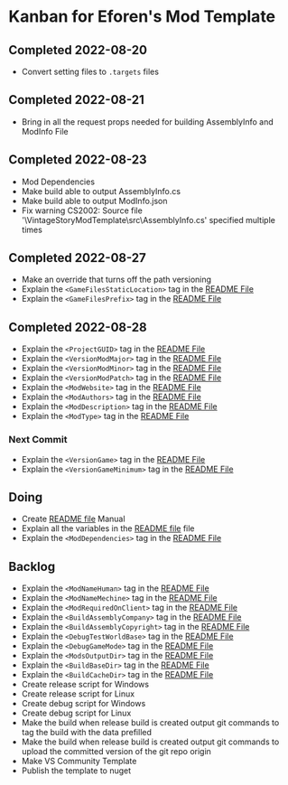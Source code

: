 # Kanban for Eforen's Mod Template
## Completed 2022-08-20
* Convert setting files to `.targets` files
## Completed 2022-08-21
* Bring in all the request props needed for building AssemblyInfo and ModInfo File
## Completed 2022-08-23
* Mod Dependencies
* Make build able to output AssemblyInfo.cs
* Make build able to output ModInfo.json
* Fix warning CS2002: Source file '\VintageStoryModTemplate\src\AssemblyInfo.cs' specified multiple times

## Completed 2022-08-27
* Make an override that turns off the path versioning
* Explain the `<GameFilesStaticLocation>` tag in the [README File](README.md)
* Explain the `<GameFilesPrefix>` tag in the [README File](README.md)

## Completed 2022-08-28
* Explain the `<ProjectGUID>` tag in the [README File](README.md)
* Explain the `<VersionModMajor>` tag in the [README File](README.md)
* Explain the `<VersionModMinor>` tag in the [README File](README.md)
* Explain the `<VersionModPatch>` tag in the [README File](README.md)
* Explain the `<ModWebsite>` tag in the [README File](README.md)
* Explain the `<ModAuthors>` tag in the [README File](README.md)
* Explain the `<ModDescription>` tag in the [README File](README.md)
* Explain the `<ModType>` tag in the [README File](README.md)
### Next Commit
* Explain the `<VersionGame>` tag in the [README File](README.md)
* Explain the `<VersionGameMinimum>` tag in the [README File](README.md)

## Doing
* Create [README file](README.md) Manual
* Explain all the variables in the [README file](README.md) file
* Explain the `<ModDependencies>` tag in the [README File](README.md)

## Backlog
* Explain the `<ModNameHuman>` tag in the [README File](README.md)
* Explain the `<ModNameMechine>` tag in the [README File](README.md)
* Explain the `<ModRequiredOnClient>` tag in the [README File](README.md)
* Explain the `<BuildAssemblyCompany>` tag in the [README File](README.md)
* Explain the `<BuildAssemblyCopyright>` tag in the [README File](README.md)
* Explain the `<DebugTestWorldBase>` tag in the [README File](README.md)
* Explain the `<DebugGameMode>` tag in the [README File](README.md)
* Explain the `<ModsOutputDir>` tag in the [README File](README.md)
* Explain the `<BuildBaseDir>` tag in the [README File](README.md)
* Explain the `<BuildCacheDir>` tag in the [README File](README.md)
* Create release script for Windows
* Create release script for Linux
* Create debug script for Windows
* Create debug script for Linux
* Make the build when release build is created output git commands to tag the build with the data prefilled
* Make the build when release build is created output git commands to upload the committed version of the git repo origin
* Make VS Community Template
* Publish the template to nuget